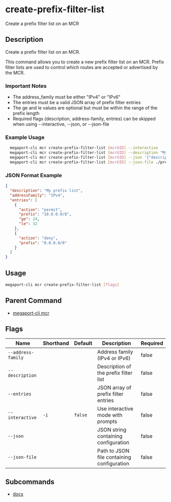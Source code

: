 # create-prefix-filter-list

Create a prefix filter list on an MCR

## Description

Create a prefix filter list on an MCR.

This command allows you to create a new prefix filter list on an MCR. Prefix filter lists are used to control which routes are accepted or advertised by the MCR.

### Important Notes
  - The address_family must be either "IPv4" or "IPv6"
  - The entries must be a valid JSON array of prefix filter entries
  - The ge and le values are optional but must be within the range of the prefix length
  - Required flags (description, address-family, entries) can be skipped when using --interactive, --json, or --json-file

### Example Usage

```sh
  megaport-cli mcr create-prefix-filter-list [mcrUID] --interactive
  megaport-cli mcr create-prefix-filter-list [mcrUID] --description "My prefix list" --address-family "IPv4" --entries '[{"action":"permit","prefix":"10.0.0.0/8","ge":24,"le":32}]'
  megaport-cli mcr create-prefix-filter-list [mcrUID] --json '{"description":"My prefix list","addressFamily":"IPv4","entries":[{"action":"permit","prefix":"10.0.0.0/8","ge":24,"le":32}]}'
  megaport-cli mcr create-prefix-filter-list [mcrUID] --json-file ./prefix-list-config.json
```
### JSON Format Example
```json
{
  "description": "My prefix list",
  "addressFamily": "IPv4",
  "entries": [
    {
      "action": "permit",
      "prefix": "10.0.0.0/8",
      "ge": 24,
      "le": 32
    },
    {
      "action": "deny",
      "prefix": "0.0.0.0/0"
    }
  ]
}

```

## Usage

```sh
megaport-cli mcr create-prefix-filter-list [flags]
```


## Parent Command

* [megaport-cli mcr](megaport-cli_mcr.md)
## Flags

| Name | Shorthand | Default | Description | Required |
|------|-----------|---------|-------------|----------|
| `--address-family` |  |  | Address family (IPv4 or IPv6) | false |
| `--description` |  |  | Description of the prefix filter list | false |
| `--entries` |  |  | JSON array of prefix filter entries | false |
| `--interactive` | `-i` | `false` | Use interactive mode with prompts | false |
| `--json` |  |  | JSON string containing configuration | false |
| `--json-file` |  |  | Path to JSON file containing configuration | false |

## Subcommands
* [docs](megaport-cli_mcr_create-prefix-filter-list_docs.md)

